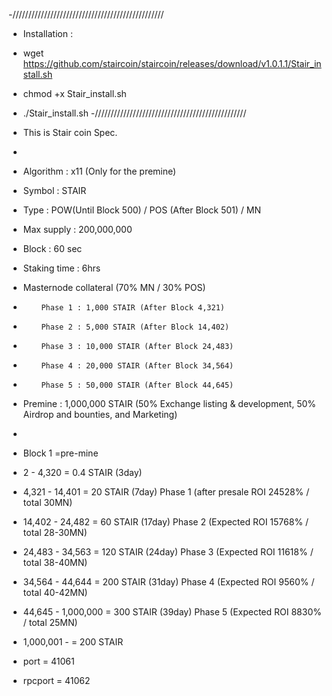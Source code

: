 -////////////////////////////////////////////////
- Installation :
- wget https://github.com/staircoin/staircoin/releases/download/v1.0.1.1/Stair_install.sh  
- chmod +x Stair_install.sh
- ./Stair_install.sh
-////////////////////////////////////////////////

- This is Stair coin Spec.

- <Technical Specs>
- Algorithm : x11 (Only for the premine)
- Symbol : STAIR
- Type : POW(Until Block 500) / POS (After Block 501) / MN
- Max supply : 200,000,000 
- Block : 60 sec
- Staking time : 6hrs
- Masternode collateral (70% MN / 30% POS)
-         Phase 1 : 1,000 STAIR (After Block 4,321)
-         Phase 2 : 5,000 STAIR (After Block 14,402)
-         Phase 3 : 10,000 STAIR (After Block 24,483)
-         Phase 4 : 20,000 STAIR (After Block 34,564)
-         Phase 5 : 50,000 STAIR (After Block 44,645)
- Premine : 1,000,000 STAIR (50% Exchange listing & development, 50% Airdrop and bounties, and Marketing)


- <Block reward>
- Block 1 =pre-mine
- 2 - 4,320 = 0.4 STAIR (3day)
- 4,321 - 14,401 = 20 STAIR (7day) Phase 1 (after presale ROI 24528% / total 30MN)
- 14,402 - 24,482 = 60 STAIR (17day) Phase 2 (Expected ROI 15768% / total 28-30MN)
- 24,483 - 34,563 = 120 STAIR (24day) Phase 3 (Expected ROI 11618% / total 38-40MN)
- 34,564 - 44,644 = 200 STAIR (31day) Phase 4 (Expected ROI 9560% / total 40-42MN)
- 44,645 - 1,000,000 = 300 STAIR (39day) Phase 5 (Expected ROI 8830% / total 25MN)
- 1,000,001 -  = 200 STAIR


- port = 41061
- rpcport = 41062

